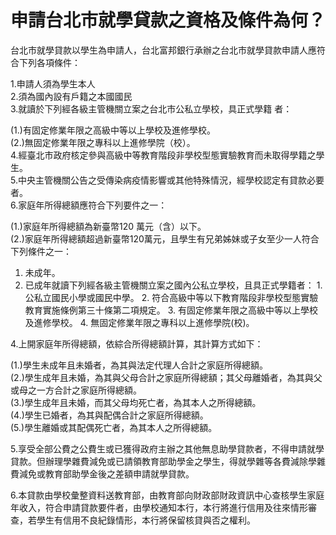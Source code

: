 # 申請台北市就學貸款之資格及條件為何？

台北市就學貸款以學生為申請人，台北富邦銀行承辦之台北市就學貸款申請人應符合下列各項條件：

1.申請人須為學生本人   
2.須為國內設有戶籍之本國國民   
3.就讀於下列經各級主管機關立案之台北市公私立學校，具正式學籍 者：

(1.)有固定修業年限之高級中等以上學校及進修學校。  
(2.)無固定修業年限之專科以上進修學院（校）。  
4.經臺北市政府核定參與高級中等教育階段非學校型態實驗教育而未取得學籍之學生。  
5.中央主管機關公告之受傳染病疫情影響或其他特殊情況，經學校認定有貸款必要者。  
6.家庭年所得總額應符合下列要件之一：

(1.)家庭年所得總額為新臺幣120 萬元（含）以下。  
(2.)家庭年所得總額超過新臺幣120萬元，且學生有兄弟姊妹或子女至少一人符合下列條件之一： 

  1. 未成年。
  2. 已成年就讀下列經各級主管機關立案之國內公私立學校，且具正式學籍者： 
    1. 公私立國民小學或國民中學。
    2. 符合高級中等以下教育階段非學校型態實驗教育實施條例第三十條第二項規定。
    3. 有固定修業年限之高級中等以上學校及進修學校。
    4. 無固定修業年限之專科以上進修學院(校)。



4.上開家庭年所得總額，依綜合所得總額計算，其計算方式如下：

(1.)學生未成年且未婚者，為其與法定代理人合計之家庭所得總額。  
(2.)學生成年且未婚，為其與父母合計之家庭所得總額；其父母離婚者，為其與父或母之一方合計之家庭所得總額。  
(3.)學生成年且未婚，而其父母均死亡者，為其本人之所得總額。  
(4.)學生已婚者，為其與配偶合計之家庭所得總額。  
(5.)學生離婚或其配偶死亡者，為其本人之所得總額。  


5.享受全部公費之公費生或已獲得政府主辦之其他無息助學貸款者，不得申請就學貸款。但辦理學雜費減免或已請領教育部助學金之學生，得就學雜等各費減除學雜費減免或教育部助學金後之差額申請就學貸款。  
  
6.本貸款由學校彙整資料送教育部，由教育部向財政部財政資訊中心查核學生家庭年收入，符合申請貸款要件者，由學校通知本行，本行將進行信用及往來情形審查，若學生有信用不良紀錄情形，本行將保留核貸與否之權利。
